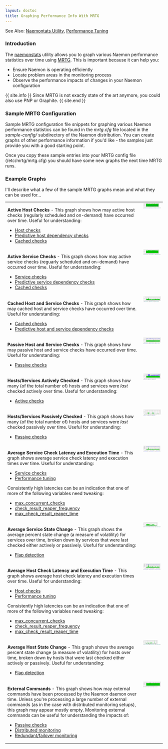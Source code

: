 ```yaml
---
layout: doctoc
title: Graphing Performance Info With MRTG
---
```


<span class="glyphicon glyphicon-arrow-right"></span> See Also: <a href="naemonstats.html">Naemontats Utility</a>, <a href="tuning.html">Performance Tuning</a>

### Introduction

The <a href="naemonstats.html">naemonstats</a> utility allows you to graph various Naemon
performance statistics over time using <a href="http://oss.oetiker.ch/mrtg/">MRTG</a>.
This is important because it can help you:

<ul>
<li>Ensure Naemon is operating efficiently</li>
<li>Locate problem areas in the monitoring process</li>
<li>Observe the performance impacts of changes in your Naemon configuration</li>
</ul>

{{ site.info }}
Since MRTG is not exactly state of the art anymore, you could also use PNP or Graphite.
{{ site.end }}


### Sample MRTG Configuration

Sample MRTG configuration file snippets for graphing various Naemon performance statistics
can be found in the <i>mrtg.cfg</i> file located in the <i>sample-config/</i> subdirectory
of the Naemon distribution. You can create graphs of other performance information if you'd
like - the samples just provide you with a good starting point.

Once you copy these sample entries into your MRTG config file (/etc/mrtg/mrtg.cfg) you
should have some new graphs the next time MRTG runs.

### Example Graphs

I'll describe what a few of the sample MRTG graphs mean and what they can be used for...

<table border="0" cellpadding="10">
<tr>
  <td valign="top">
    <p>
    <b>Active Host Checks</b> - This graph shows how may active host checks (regularly
    scheduled and on-demand) have occurred over time.  Useful for understanding:
    </p>
    <ul>
      <li><a href="hostchecks.html">Host checks</a></li>
      <li><a href="dependencychecks.html">Predictive host dependency checks</a></li>
      <li><a href="cachedchecks.html">Cached checks</a></li>
    </ul>
  </td>
  <td valign="top">
    <img src="images/mrtg-activehostchecks.png" border="0" alt="Active Host Checks">
  </td>
</tr>

<tr>
<td valign="top">
<p>
<b>Active Service Checks</b> - This graph shows how may active service checks (reguarly
scheduled and on-demand) have occurred over time.  Useful for understanding:
</p>
<ul>
<li><a href="servicechecks.html">Service checks</a></li>
<li><a href="dependencychecks.html">Predictive service dependency checks</a></li>
<li><a href="cachedchecks.html">Cached checks</a></li>
</ul>
</td>
<td valign="top">
<img src="images/mrtg-activeservicechecks.png" border="0" alt="Active Service Checks">
</td>
</tr>

<tr>
<td valign="top">
<p>
<b>Cached Host and Service Checks</b> - This graph shows how may cached host and service checks
have occurred over time. Useful for understanding:
</p>
<ul>
<li><a href="cachedchecks.html">Cached checks</a></li>
<li><a href="dependencychecks.html">Predictive host and service dependency checks</a></li>
</ul>
</td>
<td valign="top">
<img src="images/mrtg-cachedchecks.png" border="0" alt="Cached Host and Service Checks">
</td>
</tr>

<tr>
<td valign="top">
<p>
<b>Passive Host and Service Checks</b> - This graph shows how may passive host and service checks
have occurred over time.  Useful for understanding:
</p>
<ul>
<li><a href="passivechecks.html">Passive checks</a></li>
</ul>
</td>
<td valign="top">
<img src="images/mrtg-passivechecks.png" border="0" alt="Passive Host and Service Checks">
</td>
</tr>

<tr>
<td valign="top">
<p>
<b>Hosts/Services Actively Checked</b> - This graph shows how many (of the total number of) hosts
and services were <i>last</i> checked actively over time.  Useful for understanding:
</p>
<ul>
<li><a href="activechecks.html">Active checks</a></li>
</ul>
</td>
<td valign="top">
<img src="images/mrtg-activelychecked.png" border="0" alt="Hosts/Services Actively Checked">
</td>
</tr>

<tr>
<td valign="top">
<p>
<b>Hosts/Services Passively Checked</b> - This graph shows how many (of the total number of) hosts
and services were <i>last</i> checked passively over time.  Useful for understanding:
</p>
<ul>
<li><a href="passivechecks.html">Passive checks</a></li>
</ul>
</td>
<td valign="top">
<img src="images/mrtg-passivelychecked.png" border="0" alt="Hosts/Services Passively Checked">
</td>
</tr>

<tr>
<td valign="top">
<p>
<b>Average Service Check Latency and Execution Time</b> - This graph shows average service check
latency and execution times over time.  Useful for understanding:
</p>
<ul>
<li><a href="servicechecks.html">Service checks</a></li>
<li><a href="tuning.html">Performance tuning</a></li>
</ul>
<p>
Consistently high latencies can be an indication that one of more of the following variables need tweaking:
</p>
<ul>
<li><a href="configmain.html#max_concurrent_checks">max_concurrent_checks</a></li>
<li><a href="configmain.html#check_result_reaper_frequency">check_result_reaper_frequency</a></li>
<li><a href="configmain.html#max_check_result_reaper_time">max_check_result_reaper_time</a></li>
</ul>
</td>
<td valign="top">
<img src="images/mrtg-serviceperfstats.png" border="0" alt="Average Service Check Latency and Execution Time">
</td>
</tr>

<tr>
<td valign="top">
<p>
<b>Average Service State Change</b> - This graph shows the average percent state change (a measure of
volatility) for services over time, broken down by services that were last checked either actively or passively.  Useful for understanding:
</p>
<ul>
<li><a href="flapping.html">Flap detection</a></li>
</ul>
</td>
<td valign="top">
<img src="images/mrtg-servicestatechange.png" border="0" alt="Average Service State Change">
</td>
</tr>

<tr>
<td valign="top">
<p>
<b>Average Host Check Latency and Execution Time</b> - This graph shows average host check latency
and execution times over time.  Useful for understanding:
</p>
<ul>
<li><a href="hostchecks.html">Host checks</a></li>
<li><a href="tuning.html">Performance tuning</a></li>
</ul>
<p>
Consistently high latencies can be an indication that one of more of the following variables need tweaking:
</p>
<ul>
<li><a href="configmain.html#max_concurrent_checks">max_concurrent_checks</a></li>
<li><a href="configmain.html#check_result_reaper_frequency">check_result_reaper_frequency</a></li>
<li><a href="configmain.html#max_check_result_reaper_time">max_check_result_reaper_time</a></li>
</ul>
</td>
<td valign="top">
<img src="images/mrtg-hostperfstats.png" border="0" alt="Average Host Check Latency and Execution Time">
</td>
</tr>

<tr>
<td valign="top">
<p>
<b>Average Host State Change</b> - This graph shows the average percent state change (a measure
of volatility) for hosts over time, broken down by hosts that were last checked either actively or passively.  Useful for understanding:
</p>
<ul>
<li><a href="flapping.html">Flap detection</a></li>
</ul>
</td>
<td valign="top">
<img src="images/mrtg-hoststatechange.png" border="0" alt="Average Host State Change">
</td>
</tr>

<tr>
<td valign="top">
<p>
<b>External Commands</b> - This graph shows how may external commands have been processed
by the Naemon daemon over time. Unless you're processing a large number of external
commands (as in the case with distributed monitoring setups), this graph may appear mostly
empty. Monitoring external commands can be useful for understanding the impacts of:
</p>
<ul>
<li><a href="passivechecks.html">Passive checks</a></li>
<li><a href="distributed.html">Distributed monitoring</a></li>
<li><a href="redundancy.html">Redundant/failover monitoring</a></li>
</ul>
</td>
<td valign="top">
<img src="images/mrtg-externalcommands.png" border="0" alt="External Commands">
</td>
</tr>
</table>
